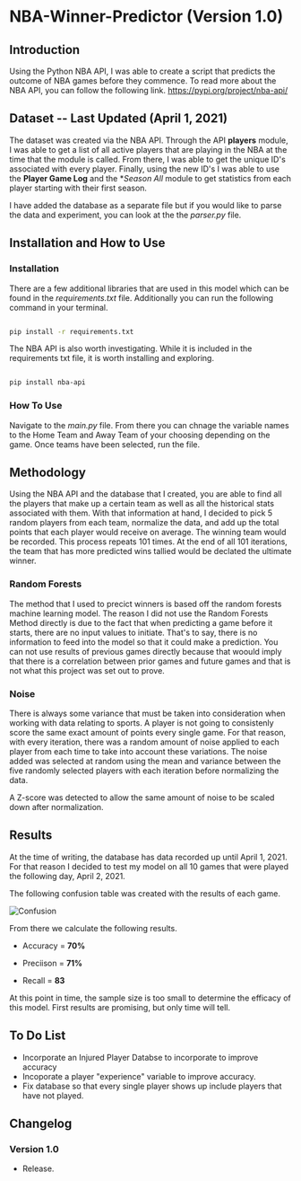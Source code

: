 # NBA-Winner-Predictor (Version 1.0)

## Introduction

Using the Python NBA API, I was able to create a script that predicts the outcome of NBA games before they commence. To read more about the NBA API, you can follow the following link. https://pypi.org/project/nba-api/

## Dataset -- Last Updated (April 1, 2021)

The dataset was created via the NBA API. Through the API **players** module, I was able to get a list of all active players that are playing in the NBA at the time that the module is called. From there, I was able to get the unique ID's associated with every player. Finally, using the new ID's I was able to use the **Player Game Log** and the **Season All* module to get statistics from each player starting with their first season. 

I have added the database as a separate file but if you would like to parse the data and experiment, you can look at the the *parser.py* file.

## Installation and How to Use

### Installation

There are a few additional libraries that are used in this model which can be found in the *requirements.txt* file. Additionally you can run the following command in your terminal.

```bash

pip install -r requirements.txt

```

The NBA API is also worth investigating. While it is included in the requirements txt file, it is worth installing and exploring.

```bash

pip install nba-api

```

### How To Use

Navigate to the *main.py* file. From there you can chnage the variable names to the Home Team and Away Team of your choosing depending on the game. Once teams have been selected, run the file.

## Methodology

Using the NBA API and the database that I created, you are able to find all the players that make up a certain team as well as all the historical stats associated with them. With that information at hand, I decided to pick 5 random players from each team, normalize the data, and add up the total points that each player would receive on average. The winning team would be recorded. This process repeats 101 times. At the end of all 101 iterations, the team that has more predicted wins tallied would be declated the ultimate winner.

### Random Forests

The method that I used to precict winners is based off the random forests machine learning model. The reason I did not use the Random Forests Method directly is due to the fact that when predicting a game before it starts, there are no input values to initiate. That's to say, there is no information to feed into the model so that it could make a prediction. You can not use results of previous games directly because that woould imply that there is a correlation between prior games and future games and that is not what this project was set out to prove.

### Noise

There is always some variance that must be taken into consideration when working with data relating to sports. A player is not going to consistenly score the same exact amount of points every single game. For that reason, with every iteration, there was a random amount of noise applied to each player from each time to take into account these variations. The noise added was selected at random using the mean and variance between the five randomly selected players with each iteration before normalizing the data.

A Z-score was detected to allow the same amount of noise to be scaled down after normalization.

## Results

At the time of writing, the database has data recorded up until April 1, 2021. For that reason I decided to test my model on all 10 games that were played the following day, April 2, 2021.

The following confusion table was created with the results of each game.

![Confusion](https://user-images.githubusercontent.com/74287805/113521187-abf5d500-954c-11eb-96d4-ccaf0a7d3ec8.png)

From there we calculate the following results.

- Accuracy = **70%**

- Preciison = **71%**

- Recall = **83**

At this point in time, the sample size is too small to determine the efficacy of this model. First results are promising, but only time will tell.

## To Do List

- Incorporate an Injured Player Databse to incorporate to improve accuracy
- Incoporate a player "experience" variable to improve accuracy.
- Fix database so that every single player shows up include players that have not played.

## Changelog

### Version 1.0
- Release.
